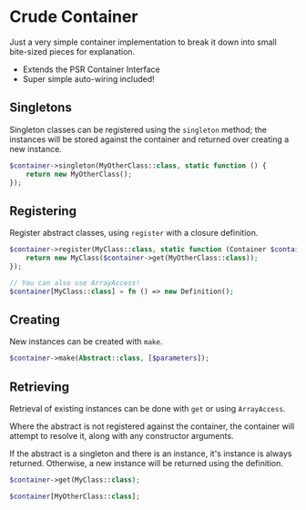 # Crude Container

Just a very simple container implementation to break it down into small bite-sized pieces for explanation.

* Extends the PSR Container Interface
* Super simple auto-wiring included!

## Singletons

Singleton classes can be registered using the `singleton` method; the instances
will be stored against the container and returned over creating a new instance.

```php
$container->singleton(MyOtherClass::class, static function () {
    return new MyOtherClass();
});
```

## Registering

Register abstract classes, using `register` with a closure definition.

```php
$container->register(MyClass::class, static function (Container $container) {
    return new MyClass($container->get(MyOtherClass::class));
});

// You can also use ArrayAccess!
$container[MyClass::class] = fn () => new Definition();
```

## Creating

New instances can be created with `make`.

```php
$container->make(Abstract::class, [$parameters]);
```

## Retrieving

Retrieval of existing instances can be done with `get` or using `ArrayAccess`.

Where the abstract is not registered against the container, the container will
attempt to resolve it, along with any constructor arguments. 

If the abstract is a singleton and there is an instance, it's instance is always returned.
Otherwise, a new instance will be returned using the definition.

```php
$container->get(MyClass::class);

$container[MyOtherClass::class];
```